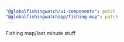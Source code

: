 ```yaml
---
"@globalfishingwatch/ui-components": patch
"@globalfishingwatchapp/fishing-map": patch
---
```


Fishing map/last minute stuff
